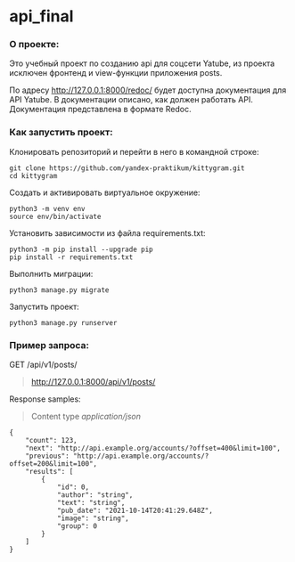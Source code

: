 # api_final

### О проекте:

Это учебный проект по созданию api для соцсети Yatube,
из проекта исключен фронтенд и view-функции приложения posts.

По адресу http://127.0.0.1:8000/redoc/ будет доступна документация
для API Yatube. В документации описано, как должен работать API.
Документация представлена в формате Redoc.

### Как запустить проект:
Клонировать репозиторий и перейти в него в командной строке:

```
git clone https://github.com/yandex-praktikum/kittygram.git
cd kittygram
```

Cоздать и активировать виртуальное окружение:
```
python3 -m venv env
source env/bin/activate
```
Установить зависимости из файла requirements.txt:
```
python3 -m pip install --upgrade pip
pip install -r requirements.txt
```
Выполнить миграции:
```
python3 manage.py migrate
```
Запустить проект:
```
python3 manage.py runserver
```

### Пример запроса:
GET /api/v1/posts/

>http://127.0.0.1:8000/api/v1/posts/

Response samples:

>Content type _application/json_

```
{
    "count": 123,
    "next": "http://api.example.org/accounts/?offset=400&limit=100",
    "previous": "http://api.example.org/accounts/?offset=200&limit=100",
    "results": [
        {
            "id": 0,
            "author": "string",
            "text": "string",
            "pub_date": "2021-10-14T20:41:29.648Z",
            "image": "string",
            "group": 0
        }
    ]
}
```